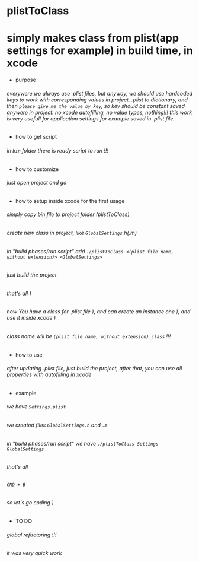 # plistToClass
# simply makes class from plist(app settings for example) in build time, in xcode

- purpose
###### everywere we always use .plist files, but anyway, we should use hardcoded keys to work with corresponding values in project. .plist to dictionary, and then `please give me the value by key`, so key should be constant saved anywere in project. no xcode autofilling, no value types, nothing!!! this work is very usefull for application settings for example saved in .plist file.

- how to get script
###### in `bin` folder there is ready script to run !!!
- how to customize
###### just open project and go
- how to setup inside xcode for the first usage
###### simply copy bin file to project folder (plistToClass)
###### create new class in project, like `GlobalSettings`.h(.m)
###### in "build phases/run script" add `./plistToClass <(plist file name, without extension)> <GlobalSettings>`
###### just build the project
###### that's all )
###### now You have a class for .plist file ), and can create an instance one ), and use it inside xcode )
###### class name will be `(plist file name, without extension)_class` !!!
- how to use
###### after updating .plist file, just build the project, after that, you can use all properties with autofilling in xcode
- example
###### we have `Settings.plist`
###### we created files `GlobalSettings.h` and `.m`
###### in "build phases/run script" we have `./plistToClass Settings GlobalSettings`
###### that's all
###### `CMD + B`
###### so let's go coding )


- TO DO 
###### global refactoring !!! 
###### it was very quick work
